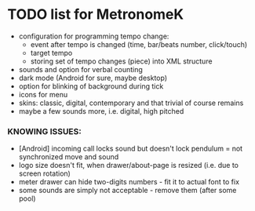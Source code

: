 # TODO list for MetronomeK

 - configuration for programming tempo change:
   - event after tempo is changed (time, bar/beats number, click/touch)
   - target tempo
   - storing set of tempo changes (piece) into XML structure
 - sounds and option for verbal counting
 - dark mode (Android for sure, maybe desktop)
 - option for blinking of background during tick
 - icons for menu
 - skins: classic, digital, contemporary and that trivial of course remains
 - maybe a few sounds more, i.e. digital, high pitched

### KNOWING ISSUES:

 - \[Android\] incoming call locks sound but doesn't lock pendulum = not synchronized move and sound
 - logo size doesn't fit, when drawer/about-page is resized (i.e. due to screen rotation)
 - meter drawer can hide two-digits numbers - fit it to actual font to fix
 - some sounds are simply not acceptable - remove them (after some pool)
